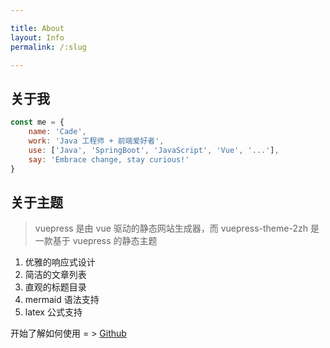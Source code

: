 ```yaml
---

title: About
layout: Info
permalink: /:slug

---
```




## 关于我

```javascript
const me = {
    name: 'Cade',
    work: 'Java 工程师 + 前端爱好者',
    use: ['Java', 'SpringBoot', 'JavaScript', 'Vue', '...'],
    say: 'Embrace change, stay curious!'
}
```

## 关于主题

> vuepress 是由 vue 驱动的静态网站生成器，而 vuepress-theme-2zh 是一款基于 vuepress 的静态主题

1. 优雅的响应式设计
2. 简洁的文章列表
3. 直观的标题目录
4. mermaid 语法支持
5. latex 公式支持

开始了解如何使用 = > [Github](https://github.com/CadeCode/vuepress-theme-2zh)
